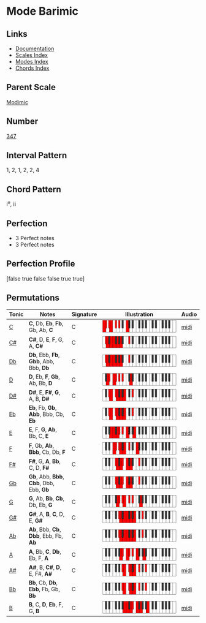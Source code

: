 # Mode Barimic

## Links

- [Documentation](README.md)
- [Scales Index](Scales.md)
- [Modes Index](Modes.md)
- [Chords Index](Chords.md)

## Parent Scale

[Modimic](ScaleModimic.md)

## Number

[347](https://ianring.com/musictheory/scales/347)

## Interval Pattern

1, 2, 1, 2, 2, 4

## Chord Pattern

i⁰, ii

## Perfection

- 3 Perfect notes
- 3 Perfect notes

## Perfection Profile

[false true false false true true]

## Permutations

| Tonic | Notes | Signature | Illustration | Audio |
|-------|-------|-----------|--------------|-------|
| [C](ModeCNaturalBarimic.md) | **C**, Db, **Eb**, **Fb**, Gb, Ab, **C** | C | ![CNaturalBarimic](ModeCNaturalBarimic.png) | [midi](https://github.com/edipermadi/music/blob/main/docs/ModeCNaturalBarimic.mid?raw=true) |
| [C#](ModeCSharpBarimic.md) | **C#**, D, **E**, **F**, G, A, **C#** | C | ![CSharpBarimic](ModeCSharpBarimic.png) | [midi](https://github.com/edipermadi/music/blob/main/docs/ModeCSharpBarimic.mid?raw=true) |
| [Db](ModeDFlatBarimic.md) | **Db**, Ebb, **Fb**, **Gbb**, Abb, Bbb, **Db** | C | ![DFlatBarimic](ModeDFlatBarimic.png) | [midi](https://github.com/edipermadi/music/blob/main/docs/ModeDFlatBarimic.mid?raw=true) |
| [D](ModeDNaturalBarimic.md) | **D**, Eb, **F**, **Gb**, Ab, Bb, **D** | C | ![DNaturalBarimic](ModeDNaturalBarimic.png) | [midi](https://github.com/edipermadi/music/blob/main/docs/ModeDNaturalBarimic.mid?raw=true) |
| [D#](ModeDSharpBarimic.md) | **D#**, E, **F#**, **G**, A, B, **D#** | C | ![DSharpBarimic](ModeDSharpBarimic.png) | [midi](https://github.com/edipermadi/music/blob/main/docs/ModeDSharpBarimic.mid?raw=true) |
| [Eb](ModeEFlatBarimic.md) | **Eb**, Fb, **Gb**, **Abb**, Bbb, Cb, **Eb** | C | ![EFlatBarimic](ModeEFlatBarimic.png) | [midi](https://github.com/edipermadi/music/blob/main/docs/ModeEFlatBarimic.mid?raw=true) |
| [E](ModeENaturalBarimic.md) | **E**, F, **G**, **Ab**, Bb, C, **E** | C | ![ENaturalBarimic](ModeENaturalBarimic.png) | [midi](https://github.com/edipermadi/music/blob/main/docs/ModeENaturalBarimic.mid?raw=true) |
| [F](ModeFNaturalBarimic.md) | **F**, Gb, **Ab**, **Bbb**, Cb, Db, **F** | C | ![FNaturalBarimic](ModeFNaturalBarimic.png) | [midi](https://github.com/edipermadi/music/blob/main/docs/ModeFNaturalBarimic.mid?raw=true) |
| [F#](ModeFSharpBarimic.md) | **F#**, G, **A**, **Bb**, C, D, **F#** | C | ![FSharpBarimic](ModeFSharpBarimic.png) | [midi](https://github.com/edipermadi/music/blob/main/docs/ModeFSharpBarimic.mid?raw=true) |
| [Gb](ModeGFlatBarimic.md) | **Gb**, Abb, **Bbb**, **Cbb**, Dbb, Ebb, **Gb** | C | ![GFlatBarimic](ModeGFlatBarimic.png) | [midi](https://github.com/edipermadi/music/blob/main/docs/ModeGFlatBarimic.mid?raw=true) |
| [G](ModeGNaturalBarimic.md) | **G**, Ab, **Bb**, **Cb**, Db, Eb, **G** | C | ![GNaturalBarimic](ModeGNaturalBarimic.png) | [midi](https://github.com/edipermadi/music/blob/main/docs/ModeGNaturalBarimic.mid?raw=true) |
| [G#](ModeGSharpBarimic.md) | **G#**, A, **B**, **C**, D, E, **G#** | C | ![GSharpBarimic](ModeGSharpBarimic.png) | [midi](https://github.com/edipermadi/music/blob/main/docs/ModeGSharpBarimic.mid?raw=true) |
| [Ab](ModeAFlatBarimic.md) | **Ab**, Bbb, **Cb**, **Dbb**, Ebb, Fb, **Ab** | C | ![AFlatBarimic](ModeAFlatBarimic.png) | [midi](https://github.com/edipermadi/music/blob/main/docs/ModeAFlatBarimic.mid?raw=true) |
| [A](ModeANaturalBarimic.md) | **A**, Bb, **C**, **Db**, Eb, F, **A** | C | ![ANaturalBarimic](ModeANaturalBarimic.png) | [midi](https://github.com/edipermadi/music/blob/main/docs/ModeANaturalBarimic.mid?raw=true) |
| [A#](ModeASharpBarimic.md) | **A#**, B, **C#**, **D**, E, F#, **A#** | C | ![ASharpBarimic](ModeASharpBarimic.png) | [midi](https://github.com/edipermadi/music/blob/main/docs/ModeASharpBarimic.mid?raw=true) |
| [Bb](ModeBFlatBarimic.md) | **Bb**, Cb, **Db**, **Ebb**, Fb, Gb, **Bb** | C | ![BFlatBarimic](ModeBFlatBarimic.png) | [midi](https://github.com/edipermadi/music/blob/main/docs/ModeBFlatBarimic.mid?raw=true) |
| [B](ModeBNaturalBarimic.md) | **B**, C, **D**, **Eb**, F, G, **B** | C | ![BNaturalBarimic](ModeBNaturalBarimic.png) | [midi](https://github.com/edipermadi/music/blob/main/docs/ModeBNaturalBarimic.mid?raw=true) |
